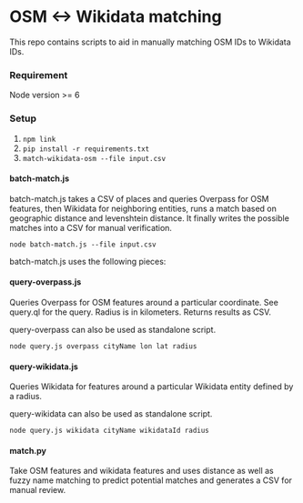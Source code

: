 # OSM <-> Wikidata matching

This repo contains scripts to aid in manually matching OSM IDs to Wikidata IDs.

### Requirement
Node version >= 6

### Setup

1. `npm link`
2. `pip install -r requirements.txt`
3. `match-wikidata-osm --file input.csv`

#### batch-match.js

batch-match.js takes a CSV of places and queries Overpass for OSM features, then Wikidata for neighboring entities, runs a match based on geographic distance and levenshtein distance. It finally writes the possible matches into a CSV for manual verification.

`node batch-match.js --file input.csv`

batch-match.js uses the following pieces:

#### query-overpass.js

Queries Overpass for OSM features around a particular coordinate. See query.ql for the query. Radius is in kilometers. Returns results as CSV.

query-overpass can also be used as standalone script.

`node query.js overpass cityName lon lat radius`

#### query-wikidata.js

Queries Wikidata for features around a particular Wikidata entity defined by a radius. 

query-wikidata can also be used as standalone script.

`node query.js wikidata cityName wikidataId radius`


#### match.py

Take OSM features and wikidata features and uses distance as well as fuzzy name matching to predict potential matches and generates a CSV for manual review.
